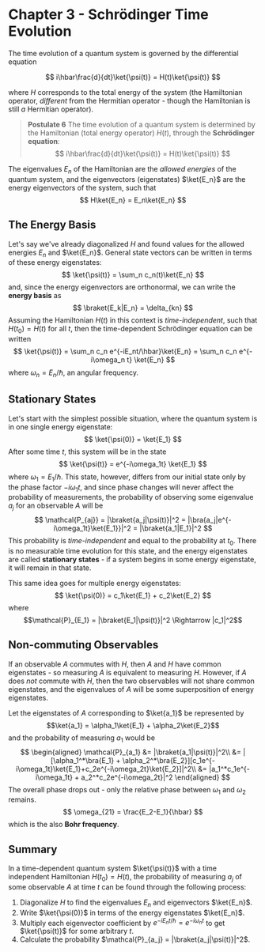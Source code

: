 # Chapter 3 - Schrödinger Time Evolution

The time evolution of a quantum system is governed by the differential equation

$$ i\hbar\frac{d}{dt}\ket{\psi(t)} = H(t)\ket{\psi(t)} $$

where $H$ corresponds to the total energy of the system (the Hamiltonian operator, *different* from the Hermitian operator - though the Hamiltonian is still *a* Hermitian operator).

> **Postulate 6**
> The time evolution of a quantum system is determined by the Hamiltonian (total energy operator) $H(t)$, through the **Schrödinger equation**:
> $$ i\hbar\frac{d}{dt}\ket{\psi(t)} = H(t)\ket{\psi(t)} $$

The eigenvalues $E_n$ of the Hamiltonian are the *allowed energies* of the quantum system, and the eigenvectors (eigenstates) $\ket{E_n}$ are the energy eigenvectors of the system, such that
$$
H\ket{E_n} = E_n\ket{E_n}
$$
## The Energy Basis

Let's say we've already diagonalized $H$ and found values for the allowed energies $E_n$ and $\ket{E_n}$. General state vectors can be written in terms of these energy eigenstates:
$$ \ket{\psi(t)} = \sum_n c_n(t)\ket{E_n} $$
and, since the energy eigenvectors are orthonormal, we can write the **energy basis** as
$$
\braket{E_k|E_n} = \delta_{kn}
$$
Assuming the Hamiltonian $H(t)$ in this context is *time-independent*, such that $H(t_0) = H(t)$ for all $t$, then the time-dependent Schrödinger equation can be written
$$
\ket{\psi(t)} = \sum_n c_n e^{-iE_nt/\hbar}\ket{E_n} = \sum_n c_n e^{-i\omega_n t} \ket{E_n}
$$
where $\omega_n = E_n/\hbar$, an angular frequency. 
## Stationary States

Let's start with the simplest possible situation, where the quantum system is in one single energy eigenstate:
$$ \ket{\psi(0)} = \ket{E_1} $$
After some time $t$, this system will be in the state
$$ \ket{\psi(t)} = e^{-i\omega_1t} \ket{E_1} $$
where $\omega_1 = E_1/\hbar$. This state, however, differs from our initial state only by the phase factor $-i\omega_1 t$, and since phase changes will never affect the probability of measurements, the probability of observing some eigenvalue $a_j$ for an observable $A$ will be 
$$
\mathcal{P_{aj}} = |\braket{a_j|\psi(t)}|^2 = |\bra{a_j|e^{-i\omega_1t}\ket{E_1}}|^2 = |\braket{a_1|E_1}|^2
$$
This probability is *time-independent* and equal to the probability at $t_0$. There is no measurable time evolution for this state, and the energy eigenstates are called **stationary states** - if a system begins in some energy eigenstate, it will remain in that state. 

This same idea goes for multiple energy eigenstates:
$$ \ket{\psi(0)} = c_1\ket{E_1} + c_2\ket{E_2} $$
where
$$\mathcal{P}_{E_1} = |\braket{E_1|\psi(t)}|^2 \Rightarrow |c_1|^2$$

## Non-commuting Observables

If an observable $A$ commutes with $H$, then $A$ and $H$ have common eigenstates - so measuring $A$ is equivalent to measuring $H$. However, if $A$ does *not* commute with $H$, then the two observables will not share common eigenstates, and the eigenvalues of $A$ will be some superposition of energy eigenstates. 

Let the eigenstates of $A$ corresponding to $\ket{a_1}$ be represented by
$$\ket{a_1} = \alpha_1\ket{E_1} + \alpha_2\ket{E_2}$$
and the probability of measuring $a_1$ would be
$$ 
\begin{aligned}
	\mathcal{P}_{a_1} &= |\braket{a_1|\psi(t)}|^2\\
	&= |[\alpha_1^*\bra{E_1} + \alpha_2^*\bra{E_2}][c_1e^{-i\omega_1t}\ket{E_1}+c_2e^{-i\omega_2t}\ket{E_2}]|^2\\
	&= |a_1^*c_1e^{-i\omega_1t} + a_2^*c_2e^{-i\omega_2t}|^2
\end{aligned}
$$
The overall phase drops out - only the relative phase between $\omega_1$ and $\omega_2$ remains. 
$$ \omega_{21} = \frac{E_2-E_1}{\hbar} $$
which is the also **Bohr frequency**.

## Summary

In a time-dependent quantum system $\ket{\psi(t)}$ with a time independent Hamiltonian $H(t_0) = H(t)$, the probability of measuring $a_j$ of some observable $A$ at time $t$ can be found through the following process:

1. Diagonalize $H$ to find the eigenvalues $E_n$ and eigenvectors $\ket{E_n}$.
2. Write $\ket{\psi(0)}$ in terms of the energy eigenstates $\ket{E_n}$.
3. Multiply each eigenvector coefficient by $e^{-iE_nt/\hbar} = e^{-i\omega_n t}$ to get $\ket{\psi(t)}$ for some arbitrary $t$.
4. Calculate the probability $\mathcal{P}_{a_j} = |\braket{a_j|\psi(t)}|^2$.